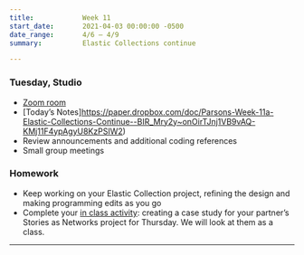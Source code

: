 ```yaml
---
title:            Week 11
start_date:       2021-04-03 00:00:00 -0500
date_range:       4/6 – 4/9
summary:          Elastic Collections continue

---
```



### Tuesday, Studio
- [Zoom room](https://newschool.zoom.us/my/nikafisher)
- [Today&rsquo;s Notes]https://paper.dropbox.com/doc/Parsons-Week-11a-Elastic-Collections-Continue--BIR_Mry2y~onOirTJnj1VB9vAQ-KMj11F4ypAgyU8KzPSIW2)
- Review announcements and additional coding references
- Small group meetings

### Homework
- Keep working on your Elastic Collection project, refining the design and making programming edits as you go
- Complete your [in class activity](https://paper.dropbox.com/doc/Parsons-Week-10b-Elastic-Collections-Continue-Sophomore-Work-Collection-Documenting-Work--BIRlwpANOFWGGMArYv4EXrM_Ag-fUKXyRNAmXZAiOnM8IZwG#:uid=013461229502076639341871&h2=Activity-%E2%80%93-Documenting-Your-Pa): creating a case study for your partner&rsquo;s Stories as Networks project for Thursday. We will look at them as a class.

---
